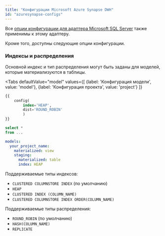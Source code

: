 ```yaml
---
title: "Конфигурации Microsoft Azure Synapse DWH"
id: "azuresynapse-configs"
---
```


Все [опции конфигурации для адаптера Microsoft SQL Server](mssql-configs) также применимы к этому адаптеру.

Кроме того, доступны следующие опции конфигурации.

### Индексы и распределения

Основной индекс и тип распределения могут быть заданы для моделей, которые материализуются в таблицы.

<Tabs
    defaultValue="model"
    values={[
        {label: 'Конфигурация модели', value: 'model'},
        {label: 'Конфигурация проекта', value: 'project'}
    ]}
>

<TabItem value="model">

<File name="models/example.sql">

```sql
{{
    config(
        index='HEAP',
        dist='ROUND_ROBIN'
        )
}}

select *
from ...
```

</File>

</TabItem>

<TabItem value="project">

<File name="dbt_project.yml">

```yaml
models:
  your_project_name:
    materialized: view
    staging:
      materialized: table
      index: HEAP
```

</File>

</TabItem>

</Tabs>

Поддерживаемые типы индексов:

* `CLUSTERED COLUMNSTORE INDEX` (по умолчанию)
* `HEAP`
* `CLUSTERED INDEX (COLUMN_NAME)`
* `CLUSTERED COLUMNSTORE INDEX ORDER(COLUMN_NAME)`

Поддерживаемые типы распределения:

* `ROUND_ROBIN` (по умолчанию)
* `HASH(COLUMN_NAME)`
* `REPLICATE`
